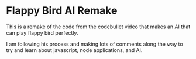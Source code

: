 # Flappy Bird AI Remake

This is a remake of the code from the codebullet video that makes an AI that can play flappy bird perfectly.

I am following his process and making lots of comments along the way to try and learn about javascript, node applications, and AI.
